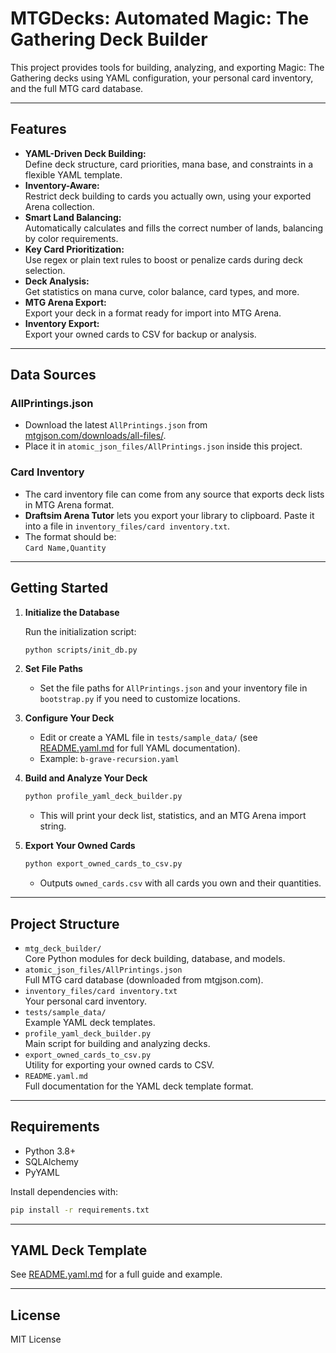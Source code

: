 
# MTGDecks: Automated Magic: The Gathering Deck Builder

This project provides tools for building, analyzing, and exporting Magic: The Gathering decks using YAML configuration, your personal card inventory, and the full MTG card database.

---

## Features

- **YAML-Driven Deck Building:**  
  Define deck structure, card priorities, mana base, and constraints in a flexible YAML template.
- **Inventory-Aware:**  
  Restrict deck building to cards you actually own, using your exported Arena collection.
- **Smart Land Balancing:**  
  Automatically calculates and fills the correct number of lands, balancing by color requirements.
- **Key Card Prioritization:**  
  Use regex or plain text rules to boost or penalize cards during deck selection.
- **Deck Analysis:**  
  Get statistics on mana curve, color balance, card types, and more.
- **MTG Arena Export:**  
  Export your deck in a format ready for import into MTG Arena.
- **Inventory Export:**  
  Export your owned cards to CSV for backup or analysis.

---

## Data Sources

### AllPrintings.json

- Download the latest `AllPrintings.json` from [mtgjson.com/downloads/all-files/](https://mtgjson.com/downloads/all-files/).
- Place it in `atomic_json_files/AllPrintings.json` inside this project.

### Card Inventory

- The card inventory file can come from any source that exports deck lists in MTG Arena format.
- **Draftsim Arena Tutor** lets you export your library to clipboard. Paste it into a file in `inventory_files/card inventory.txt`.
- The format should be:  
  `Card Name,Quantity`

---

## Getting Started

1. **Initialize the Database**

   Run the initialization script:

   ```bash
   python scripts/init_db.py
   ```

2. **Set File Paths**

   - Set the file paths for `AllPrintings.json` and your inventory file in `bootstrap.py` if you need to customize locations.

3. **Configure Your Deck**

   - Edit or create a YAML file in `tests/sample_data/` (see [README.yaml.md](README.yaml.md) for full YAML documentation).
   - Example: `b-grave-recursion.yaml`

4. **Build and Analyze Your Deck**

   ```bash
   python profile_yaml_deck_builder.py
   ```

   - This will print your deck list, statistics, and an MTG Arena import string.

5. **Export Your Owned Cards**

   ```bash
   python export_owned_cards_to_csv.py
   ```

   - Outputs `owned_cards.csv` with all cards you own and their quantities.

---

## Project Structure

- `mtg_deck_builder/`  
  Core Python modules for deck building, database, and models.
- `atomic_json_files/AllPrintings.json`  
  Full MTG card database (downloaded from mtgjson.com).
- `inventory_files/card inventory.txt`  
  Your personal card inventory.
- `tests/sample_data/`  
  Example YAML deck templates.
- `profile_yaml_deck_builder.py`  
  Main script for building and analyzing decks.
- `export_owned_cards_to_csv.py`  
  Utility for exporting your owned cards to CSV.
- `README.yaml.md`  
  Full documentation for the YAML deck template format.

---

## Requirements

- Python 3.8+
- SQLAlchemy
- PyYAML

Install dependencies with:

```bash
pip install -r requirements.txt
```

---

## YAML Deck Template

See [README.yaml.md](README.yaml.md) for a full guide and example.

---

## License

MIT License

